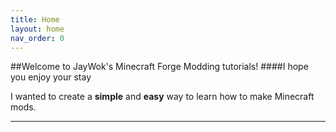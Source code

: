 ```yaml
---
title: Home
layout: home
nav_order: 0
---
```


##Welcome to JayWok's Minecraft Forge Modding tutorials!
####I hope you enjoy your stay

I wanted to create a **simple** and **easy** way to learn how to make Minecraft mods.

---

